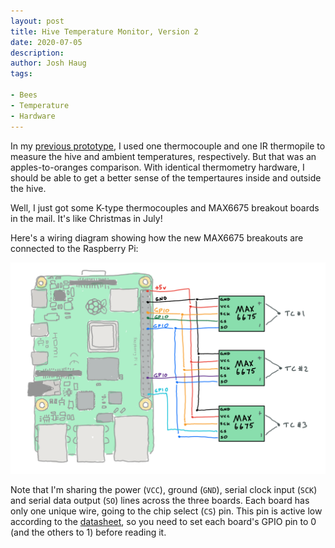 ```yaml
---
layout: post
title: Hive Temperature Monitor, Version 2
date: 2020-07-05
description:
author: Josh Haug
tags:

- Bees
- Temperature
- Hardware
---
```


In my [previous prototype](hardware.html), I used one thermocouple and one IR thermopile to measure the hive and ambient temperatures, respectively. But that was an apples-to-oranges comparison. With identical thermometry hardware, I should be able to get a better sense of the tempertaures inside and outside the hive.

Well, I just got some K-type thermocouples and MAX6675 breakout boards in the mail. It's like Christmas in July!

Here's a wiring diagram showing how the new MAX6675 breakouts are connected to the Raspberry Pi:

![ ](../assets/3tc-wiring.png)

Note that I'm sharing the power (`VCC`), ground (`GND`), serial clock input (`SCK`) and serial data output (`SO`) lines across the three boards.  Each board has only one unique wire, going to the chip select (`CS`) pin.  This pin is active low according to the [datasheet](https://datasheets.maximintegrated.com/en/ds/MAX6675.pdf), so you need to set each board's GPIO pin to 0 (and the others to 1) before reading it. 
